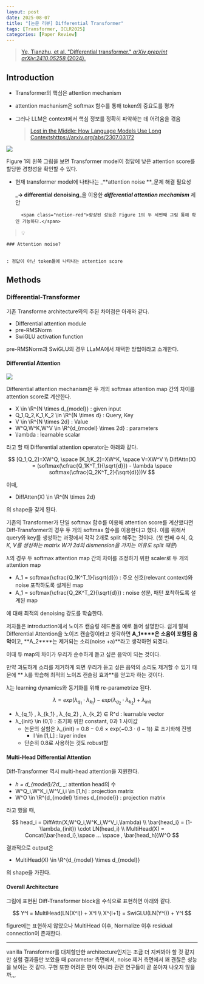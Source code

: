 ```yaml
---
layout: post
date: 2025-08-07
title: "[논문 리뷰] Differential Transformer"
tags: [Transformer, ICLR2025]
categories: [Paper Review]
---
```


> [Ye, Tianzhu, et al. "Differential transformer." ](https://arxiv.org/abs/2410.05258)[_arXiv preprint arXiv:2410.05258_](https://arxiv.org/abs/2410.05258)[ (2024).](https://arxiv.org/abs/2410.05258)



## Introduction

- Transformer의 핵심은 attention mechanism
- attention machanism은 softmax 함수를 통해 token의 중요도를 평가
- 그러나 LLM은 context에서 핵심 정보를 정확히 파악하는 데 어려움을 겪음

	> [Lost in the Middle: How Language Models Use Long Contextshttps://arxiv.org/abs/2307.03172](https://arxiv.org/abs/2307.03172)


![](https://prod-files-secure.s3.us-west-2.amazonaws.com/542b861c-36a8-4051-84e5-8804b6728dba/9083ea56-691a-4752-ae26-47f403431ac8/image.png?X-Amz-Algorithm=AWS4-HMAC-SHA256&X-Amz-Content-Sha256=UNSIGNED-PAYLOAD&X-Amz-Credential=ASIAZI2LB4666FFZG3QR%2F20250808%2Fus-west-2%2Fs3%2Faws4_request&X-Amz-Date=20250808T121646Z&X-Amz-Expires=3600&X-Amz-Security-Token=IQoJb3JpZ2luX2VjEGwaCXVzLXdlc3QtMiJIMEYCIQCcu5cV53wTcLKGXldjZ%2FCmP6YRbqD7571YjUfuRFvi4AIhAIjrEbr6IzpXbEB65MSS9s1ZMRsoT6cR6JE5%2BSp5NNmbKogECKX%2F%2F%2F%2F%2F%2F%2F%2F%2F%2FwEQABoMNjM3NDIzMTgzODA1Igz4okV%2FLPdzAZgS%2FG0q3APC88xN0gZml%2BWFX3zDujeHY%2BpZptA8wcaX0e7MjOSQhfFaWcuguPWmirouXUn9GD70NIS7Yj3zHNCPftmICNNzRvcwCIbeZ4GccPULZ8OaI%2BVJLipSRE6VEE0tG%2BuGkYWg8TDbHThH4vniNAs9Iz77MgAWjfF%2BXgqVdRh8dpUJR8dF2tMZmJeQ9dl0YsyiTNYLZVc7vyNUEK6UnHa5dlG6rbdXLDkDfWMdoteZTlh0FZPa3xI0FOgWhSXT4D58TWnl50%2FpBiAiCJV4t%2B%2BbkLXWnfr3CkIo9F0wKuXCnBUB94X1cu0lE9ePfSzSOG5PLdv31RsUzSRUjkZP8CL%2FSaezCDD1AQY8MrBMjiMJq2I3%2F6yARCH5zBv9eRFarpWmPB5IczYld3Imv425YZntOltWAjfZrRi%2BfkZN07hurnHTOFnecPS0wKEGJDLMT5Mri4KHHXUL6A8lwbSXqgvOsh8Dw08Kaga6CtQptZBeCF3p8wqzv%2FvO%2F2%2BjUt3r%2FZLGUGKQgYqTB4rfxezQVl%2BeC3Rr45pE8KsLVgxUlZ0YEhcseBa5u7Xb6iizBqjWBj5asqchYG1MdZGj7SNPvukEvz7k7Ar8yKTsmXWaWg2D9pyRAY9FMyysimb5FCeBDDDXwdfEBjqkASd0T%2BnZpNokfVOFmnjXB2XJIx28liohUIi8aTwmp9Jhd9V4J2MWCLFNsNrE6zB7zp0nyPpBKHbxP5wDSu3ZkddnMhIuKBQNGKy%2Fy6sOxYkK%2B9M4p%2FsIhfzbkSjZBLaVHmSRR8wO6ZZc0ENaDt75ONR3PHWHUT1G8I%2BhkzId9%2Bm3JuwCcFVMYDhIPgaWy3hGvwltFstKay5zBMKxeRWsOJ5zNbj1&X-Amz-Signature=8614d4e4f55886b6b2a633c04e33b3c89bc044b6adf2df95332acb6583c4dc04&X-Amz-SignedHeaders=host&x-amz-checksum-mode=ENABLED&x-id=GetObject)


Figure 1의 왼쪽 그림을 보면 Transformer model이 정답에 낮은 attention score를 할당한 경향성을 확인할 수 있다.

- 현재 transformer model에 나타나는 _**attention noise **_문제 해결 필요성

	_**→ differential denoising**_을 이용한 _**differential attention mechanism**_ 제안


		<span class="notion-red">향상된 성능은 Figure 1의 두 세번째 그림 통해 확인 가능하다.</span>


> 💡 


	### Attention noise?


	: 정답이 아닌 token들에 나타나는 attention score



## Methods



### Differential-Transformer


기존 Transforme architecture와의 주된 차이점은 아래와 같다.

- Differential attention module
- pre-RMSNorm
- SwiGLU activation function

pre-RMSNorm과 SwiGLU의 경우 LLaMA에서 채택한 방법이라고 소개한다.



#### Differential Attention


![](https://prod-files-secure.s3.us-west-2.amazonaws.com/542b861c-36a8-4051-84e5-8804b6728dba/116d70b2-1963-4810-9167-f4c7d8a06e8f/image.png?X-Amz-Algorithm=AWS4-HMAC-SHA256&X-Amz-Content-Sha256=UNSIGNED-PAYLOAD&X-Amz-Credential=ASIAZI2LB4666FFZG3QR%2F20250808%2Fus-west-2%2Fs3%2Faws4_request&X-Amz-Date=20250808T121646Z&X-Amz-Expires=3600&X-Amz-Security-Token=IQoJb3JpZ2luX2VjEGwaCXVzLXdlc3QtMiJIMEYCIQCcu5cV53wTcLKGXldjZ%2FCmP6YRbqD7571YjUfuRFvi4AIhAIjrEbr6IzpXbEB65MSS9s1ZMRsoT6cR6JE5%2BSp5NNmbKogECKX%2F%2F%2F%2F%2F%2F%2F%2F%2F%2FwEQABoMNjM3NDIzMTgzODA1Igz4okV%2FLPdzAZgS%2FG0q3APC88xN0gZml%2BWFX3zDujeHY%2BpZptA8wcaX0e7MjOSQhfFaWcuguPWmirouXUn9GD70NIS7Yj3zHNCPftmICNNzRvcwCIbeZ4GccPULZ8OaI%2BVJLipSRE6VEE0tG%2BuGkYWg8TDbHThH4vniNAs9Iz77MgAWjfF%2BXgqVdRh8dpUJR8dF2tMZmJeQ9dl0YsyiTNYLZVc7vyNUEK6UnHa5dlG6rbdXLDkDfWMdoteZTlh0FZPa3xI0FOgWhSXT4D58TWnl50%2FpBiAiCJV4t%2B%2BbkLXWnfr3CkIo9F0wKuXCnBUB94X1cu0lE9ePfSzSOG5PLdv31RsUzSRUjkZP8CL%2FSaezCDD1AQY8MrBMjiMJq2I3%2F6yARCH5zBv9eRFarpWmPB5IczYld3Imv425YZntOltWAjfZrRi%2BfkZN07hurnHTOFnecPS0wKEGJDLMT5Mri4KHHXUL6A8lwbSXqgvOsh8Dw08Kaga6CtQptZBeCF3p8wqzv%2FvO%2F2%2BjUt3r%2FZLGUGKQgYqTB4rfxezQVl%2BeC3Rr45pE8KsLVgxUlZ0YEhcseBa5u7Xb6iizBqjWBj5asqchYG1MdZGj7SNPvukEvz7k7Ar8yKTsmXWaWg2D9pyRAY9FMyysimb5FCeBDDDXwdfEBjqkASd0T%2BnZpNokfVOFmnjXB2XJIx28liohUIi8aTwmp9Jhd9V4J2MWCLFNsNrE6zB7zp0nyPpBKHbxP5wDSu3ZkddnMhIuKBQNGKy%2Fy6sOxYkK%2B9M4p%2FsIhfzbkSjZBLaVHmSRR8wO6ZZc0ENaDt75ONR3PHWHUT1G8I%2BhkzId9%2Bm3JuwCcFVMYDhIPgaWy3hGvwltFstKay5zBMKxeRWsOJ5zNbj1&X-Amz-Signature=fcf67eafe4144e774ab35149a1fc5896b0c78c5027c026809772d4ec4cbe451d&X-Amz-SignedHeaders=host&x-amz-checksum-mode=ENABLED&x-id=GetObject)


Differential attention mechanism은 두 개의 softmax attention map 간의 차이를 attention score로 계산한다.

- X \in \R^{N \times d\_{model}} : given input
- Q\_1,Q\_2,K\_1,K\_2 \in \R^{N \times d} : Query, Key
- V \in \R^{N \times 2d} : Value
- W^Q,W^K,W^V \in \R^{d\_{model} \times 2d} : parameters
- \lambda : learnable scalar

라고 할 때 Differential attention operator는 아래와 같다.


$$
[Q_1;Q_2]=XW^Q, \space [K_1;K_2]=XW^K, \space V=XW^V \\
DiffAttn(X) = (softmax(\cfrac{Q_1K^T_1}{\sqrt{d}}) - \lambda \space softmax(\cfrac{Q_2K^T_2}{\sqrt{d}}))V
$$


이때,

- DiffAtten(X) \in \R^{N \times 2d}

의 shape을 갖게 된다.


기존의 Transformer가 단일 softmax 함수를 이용해 attention score를 계산했다면 Diff-Transformer의 경우 두 개의 softmax 함수를 이용한다고 했다. 이를 위해서 query와 key를 생성하는 과정에서 각각 2개로 split 해주는 것이다. <span class="notion-red">(첫 번째 수식, </span><span class="notion-red">_Q, K, V를 생성하는 matrix W가 2d의 dismension을 가지는 이유도 split 때문_</span><span class="notion-red">)</span>


 λ의 경우 두 softmax attention map 간의 차이를 조정하기 위한 scaler로 두 개의 attention map

- A\_1 = softmax(\cfrac{Q\_1K^T\_1}{\sqrt{d}}) : 주요 신호(relevant context)와 noise 포착하도록 설계된 map
- A\_1 = softmax(\cfrac{Q\_2K^T\_2}{\sqrt{d}}) : noise 성분, 패턴 포착하도록 설계된 map 

에 대해 최적의 denoising 강도를 학습한다.


저자들은 introduction에서 노이즈 캔슬링 헤드폰을 예로 들어 설명한다. 쉽게 말해 Differential Attention을 노이즈 캔슬링이라고 생각하면 **A\_1****은 소음이 포함된 음악**이고, **A\_2****는 제거되는 소리(noise +a)**라고 생각하면 되겠다. 


이때 두 map의 차이가 우리가 순수하게 듣고 싶은 음악이 되는 것이다. 


만약 과도하게 소리를 제거하게 되면 우리가 듣고 싶은 음악의 소리도 제거할 수 있기 때문에 ** λ를 학습해 최적의 노이즈 캔슬링 효과**를 얻고자 하는 것이다.


λ는 learning dynamics와 동기화를 위해 re-parametrize 된다.


$$
\lambda = exp(\lambda_{q_1} \cdot \lambda_{k_1}) - exp(\lambda_{q_2} \cdot \lambda_{k_2}) + \lambda_{init}
$$

- λ\_{q\_1} , λ\_{k\_1} , λ\_{q\_2} , λ\_{k\_2} ∈ R^d : learnable vector
- λ\_{init} \in (0,1) : 초기화 위한 constant, 0과 1 사이값
	- 논문의 실험은 λ\_{init} = 0.8 − 0.6 × exp(−0.3 · (l − 1)) 로 초기화해 진행
		- l \in [1,L] : layer index
	- 단순히 0.8로 사용하는 것도 robust함


#### **Multi-Head Differential Attention**


Diff-Transformer 역시 multi-head attention을 지원한다.

- _h = d\_{model}/2d__ _: attention head의 수
- W^Q\_i,W^K\_i,W^V\_i,i \in [1,h] : projection matrix
- W^O \in \R^{d\_{model} \times d\_{model}} : projection matrix

라고 했을 때,


$$
head_i = DiffAttn(X;W^Q_i,W^K_i,W^V_i,\lambda) \\
\bar{head_i} = (1-\lambda_{init}) \cdot LN(head_i) \\
MultiHead(X) = Concat(\bar{head_i},\space ... \space , \bar{head_h})W^O
$$


결과적으로 output은

- MultiHead(X) \in \R^{d\_{model} \times d\_{model}}

의 shape을 가진다.



#### Overall Architecture


그림에 표현된 Diff-Transformer block을 수식으로 표현하면 아래와 같다.


$$
Y^l = MultiHead(LN(X^l)) + X^l \\
X^{l+1} = SwiGLU(LN(Y^l)) + Y^l
$$


figure에는 표현하지 않았으나 MultiHead 이후, Normalize 이후 residual connection이 존재한다.


---


vanilla Transformer를 대체할만한 architecture인지는 조금 더 지켜봐야 할 것 같지만 실험 결과들만 보았을 때 parameter 측면에서, noise 제거 측면에서 꽤 괜찮은 성능을 보이는 것 같다. 구현 또한 어려운 편이 아니라 관련 연구들이 곧 쏟아져 나오지 않을까,,,

